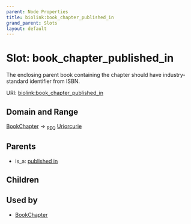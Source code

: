 ```yaml
---
parent: Node Properties
title: biolink:book_chapter_published_in
grand_parent: Slots
layout: default
---
```


# Slot: book_chapter_published_in


The enclosing parent book containing the chapter should have industry-standard identifier from ISBN.

URI: [biolink:book_chapter_published_in](https://w3id.org/biolink/vocab/book_chapter_published_in)

## Domain and Range

[BookChapter](BookChapter.md) ->  <sub>REQ</sub> [Uriorcurie](types/Uriorcurie.md)

## Parents

 *  is_a: [published in](published_in.md)

## Children


## Used by

 * [BookChapter](BookChapter.md)
